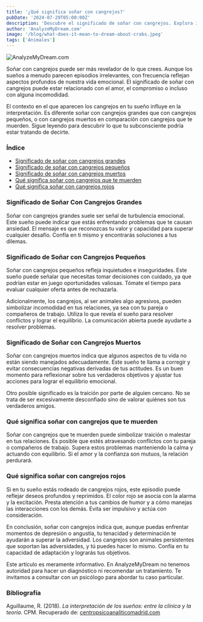 ```yaml
---
title: '¿Qué significa soñar con cangrejos?'
pubDate: '2024-07-29T05:00:00Z'
description: 'Descubre el significado de soñar con cangrejos. Explora interpretaciones relacionadas con cangrejos grandes, cangrejos pequeños, cangrejos muertos y más.'
author: 'AnalyzeMyDream.com'
image: '/blog/what-does-it-mean-to-dream-about-crabs.jpeg'
tags: ['Animales']
---
```


![AnalyzeMyDream.com](/blog/what-does-it-mean-to-dream-about-crabs.jpeg)

Soñar con cangrejos puede ser más revelador de lo que crees. Aunque los sueños a menudo parecen episodios irrelevantes, con frecuencia reflejan aspectos profundos de nuestra vida emocional. El significado de soñar con cangrejos puede estar relacionado con el amor, el compromiso o incluso con alguna incomodidad.

El contexto en el que aparecen los cangrejos en tu sueño influye en la interpretación. Es diferente soñar con cangrejos grandes que con cangrejos pequeños, o con cangrejos muertos en comparación con cangrejos que te muerden. Sigue leyendo para descubrir lo que tu subconsciente podría estar tratando de decirte.

### Índice

- [Significado de soñar con cangrejos grandes](#significado-de-soñar-con-cangrejos-grandes)
- [Significado de soñar con cangrejos pequeños](#significado-de-soñar-con-cangrejos-pequenos)
- [Significado de soñar con cangrejos muertos](#significado-de-soñar-con-cangrejos-muertos)
- [Qué significa soñar con cangrejos que te muerden](#que-significa-soñar-con-cangrejos-que-te-muerden)
- [Qué significa soñar con cangrejos rojos](#que-significa-soñar-con-cangrejos-rojos)

### Significado de Soñar Con Cangrejos Grandes

Soñar con cangrejos grandes suele ser señal de turbulencia emocional. Este sueño puede indicar que estás enfrentando problemas que te causan ansiedad. El mensaje es que reconozcas tu valor y capacidad para superar cualquier desafío. Confía en ti mismo y encontrarás soluciones a tus dilemas.

### Significado de Soñar con Cangrejos Pequeños

Soñar con cangrejos pequeños refleja inquietudes e inseguridades. Este sueño puede señalar que necesitas tomar decisiones con cuidado, ya que podrían estar en juego oportunidades valiosas. Tómate el tiempo para evaluar cualquier oferta antes de rechazarla.

Adicionalmente, los cangrejos, al ser animales algo agresivos, pueden simbolizar incomodidad en tus relaciones, ya sea con tu pareja o compañeros de trabajo. Utiliza lo que revela el sueño para resolver conflictos y lograr el equilibrio. La comunicación abierta puede ayudarte a resolver problemas.

### Significado de Soñar con Cangrejos Muertos

Soñar con cangrejos muertos indica que algunos aspectos de tu vida no están siendo manejados adecuadamente. Este sueño te llama a corregir y evitar consecuencias negativas derivadas de tus actitudes. Es un buen momento para reflexionar sobre tus verdaderos objetivos y ajustar tus acciones para lograr el equilibrio emocional.

Otro posible significado es la traición por parte de alguien cercano. No se trata de ser excesivamente desconfiado sino de valorar quiénes son tus verdaderos amigos.

### Qué significa soñar con cangrejos que te muerden

Soñar con cangrejos que te muerden puede simbolizar traición o malestar en tus relaciones. Es posible que estés atravesando conflictos con tu pareja o compañeros de trabajo. Supera estos problemas manteniendo la calma y actuando con equilibrio. Si el amor y la confianza son mutuos, la relación perdurará.

### Qué significa soñar con cangrejos rojos

Si en tu sueño estás rodeado de cangrejos rojos, este episodio puede reflejar deseos profundos y reprimidos. El color rojo se asocia con la alarma y la excitación. Presta atención a tus cambios de humor y a cómo manejas las interacciones con los demás. Evita ser impulsivo y actúa con consideración.

En conclusión, soñar con cangrejos indica que, aunque puedas enfrentar momentos de depresión o angustia, tu tenacidad y determinación te ayudarán a superar la adversidad. Los cangrejos son animales persistentes que soportan las adversidades, y tú puedes hacer lo mismo. Confía en tu capacidad de adaptación y lograrás tus objetivos.

Este artículo es meramente informativo. En AnalyzeMyDream no tenemos autoridad para hacer un diagnóstico ni recomendar un tratamiento. Te invitamos a consultar con un psicólogo para abordar tu caso particular.

### Bibliografía

Aguillaume, R. (2018). *La interpretación de los sueños: entre la clínica y la teoría*. CPM. Recuperado de: [centropsicoanaliticomadrid.com](https://www.centropsicoanaliticomadrid.com/publicaciones/revista/numero-15/la-interpretacion-de-los-suenos-entre-la-clinica-y-la-teoria/)